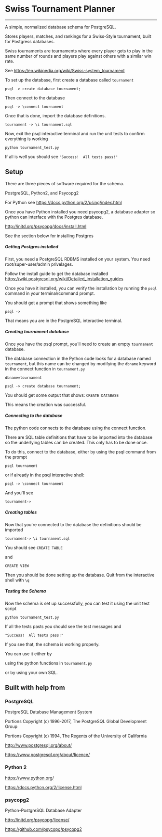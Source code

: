 # Swiss Tournament Planner #

_______________________________________________________

A simple, normalized database schema for PostgreSQL.

Stores players, matches, and rankings for a Swiss-Style tournament,
built for Postgress databases.

Swiss tournaments are tournaments where every player
gets to play in the same number of rounds and players
play against others with a similar win rate.

See https://en.wikipedia.org/wiki/Swiss-system_tournament

To set up the database, first create a database called
`tournament`

`psql -> create database tournament;`

Then connect to the database

`psql -> \connect tournament`

Once that is done, import the database definitions.

`tournament -> \i tournament.sql`

Now, exit the psql interactive terminal
and run the unit tests to confirm everything is working

`python tournament_test.py`

If all is well you should see
`"Success!  All tests pass!"`


## Setup

There are three pieces of software
required for the schema.

PostgreSQL, Python2, and Psycopg2


For Python see
https://docs.python.org/2/using/index.html

Once you have Python installed you need
psycopg2, a database adapter so python
can interface with the Postgres database.

http://initd.org/psycopg/docs/install.html

See the section below for installing Postgres

##### Getting Postgres installed
First, you need a PostgreSQL RDBMS installed on your system.
You need root/super-user/admin privelages.

Follow the install guide to get the database installed
https://wiki.postgresql.org/wiki/Detailed_installation_guides

Once you have it installed, you can verify the installation
by running the `psql` command in your terminal/command prompt.

You should get a prompt that shows something like

`psql ->`

That means you are in the PostgreSQL interactive terminal.

##### Creating tournament database

Once you have the psql prompt, you'll need to create
an empty `tournament` database.

The database connection in the Python code looks
for a database named `tournament`, but this name can
be changed by modifying the `dbname` keyword
in the connect function in `tournament.py`

`dbname=tournament`

`psql -> create database tournament;`

You should get some output that shows:
`CREATE DATABASE`

This means the creation was successful.

##### Connecting to the database

The python code connects to the database using
the connect function.

There are SQL table definitions that have to be
imported into the database so the underlying tables
can be created. This only has to be done once.

To do this, connect to the database, either by
using the psql command from the prompt

`psql tournament`

or if already in the psql interactive shell:

`psql -> \connect tournament`

And you'll see

`tournament->`

##### Creating tables

Now that you're connected to the database the
definitions should be imported

`tournament-> \i tournament.sql`

You should see
`CREATE TABLE`

and

`CREATE VIEW`

Then you should be done setting up the database.
Quit from the interactive shell with `\q`

##### Testing the Schema

Now the schema is set up successfully,
you can test it using the unit test script

`python tournament_test.py`

If all the tests pasts you should see
the test messages and

`"Success!  All tests pass!"`

If you see that, the schema is working properly.

You can use it either by

using the python functions in
`tournament.py`

or by using your own SQL.

## Built with help from

### PostgreSQL

PostgreSQL Database Management System

Portions Copyright (c) 1996-2017, The PostgreSQL Global Development Group

Portions Copyright (c) 1994, The Regents of the University of California

http://www.postgresql.org/about/

https://www.postgresql.org/about/licence/

### Python 2

https://www.python.org/

https://docs.python.org/2/license.html

### psycopg2

Python-PostgreSQL Database Adapter

http://initd.org/psycopg/license/

https://github.com/psycopg/psycopg2
